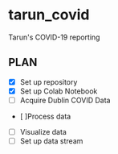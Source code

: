 # tarun_covid
Tarun's COVID-19 reporting

## PLAN
- [x] Set up repository
- [x] Set up Colab Notebook
- [ ] Acquire Dublin COVID Data
- [ ]Process data
- [ ] Visualize data
- [ ] Set up data stream
